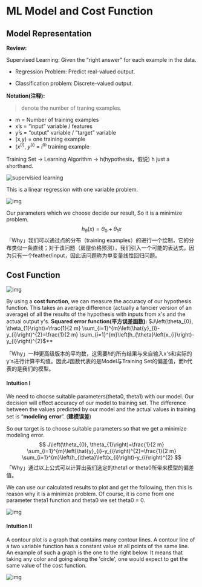 # ML Model and Cost Function

## Model Representation

**Review:** 

Supervised Learning: Given the “right answer” for each example in the data. 

- Regression Problem: Predict real-valued output.

- Classification problem: Discrete-valued output.

**Notation(注释):**

> denote the number of traning examples. 

- m = Number of training examples
- x’s = “input” variable / features
- y’s = “output” variable / “target” variable
- (x,y) = one training example
- ($x^{(i)}$, $y^{(i)}$ = $i^{th}$ training example

Training Set -> Learning Algorithm -> h(hypothesis，假说) h just a shorthand.

![supervisied learning](https://cdn.jsdelivr.net/gh/edgarding77/images@latest/ML_learningNotes/model_notation.png)

This is a linear regression with one variable problem.

![img](https://cdn.jsdelivr.net/gh/edgarding77/images@latest/ML_learningNotes/oneVariable_linearRegression.png)

Our parameters which we choose decide our result, So it is a minimize problem.
$$
h_{\theta}(x)=\theta_{0}+\theta_{1} x
$$
「Why」我们可以通过点的分布（training examples）的进行一个绘制，它的分布类似一条直线；对于该问题（房屋价格预测），我们引入一个可能的表达式，因为只有一个feather/input，因此该问题称为单变量线性回归问题。

## Cost Function

![img](https://cdn.jsdelivr.net/gh/edgarding77/images@latest/ML_learningNotes/cost_function.png)

By using a **cost function**, we can measure the accuracy of our hypothesis function. This takes an average difference (actually a fancier version of an average) of all the results of the hypothesis with inputs from x's and the actual output y's. **Squared error function(平方误差函数):** $J\left(\theta_{0}, \theta_{1}\right)=\frac{1}{2 m} \sum_{i=1}^{m}\left(\hat{y}_{i}-y_{i}\right)^{2}=\frac{1}{2 m} \sum_{i=1}^{m}\left(h_{\theta}\left(x_{i}\right)-y_{i}\right)^{2}$** 

「Why」一种更高级版本的平均数，这需要*h*的所有结果与来自输入x's和实际的y's进行计算平均值。因此J函数代表的是Model与Training Set的偏差值，而*h*代表的是我们的模型。

#### Intuition I

We need to choose suitable parameters(theta0, theta1) with our model. Our decision will effect accuracy of our model to training set. The difference between the values predicted by our model and the actual values in training set is “**modeling error**”. (**建模误差**)

So our target is to choose suitable parameters so that we get a minimize modeling error.
$$
J\left(\theta_{0}, \theta_{1}\right)=\frac{1}{2 m} \sum_{i=1}^{m}\left(\hat{y}_{i}-y_{i}\right)^{2}=\frac{1}{2 m} \sum_{i=1}^{m}\left(h_{\theta}\left(x_{i}\right)-y_{i}\right)^{2}
$$
「Why」通过以上公式可以计算出我们选定的theta1 or theta0所带来模型的偏差值。

We can use our calculated results to plot and get the following, then this is reason why it is a minimize problem. Of course, it is come from one parameter theta1 function and theta0 we set theta0 = 0.

![img](https://cdn.jsdelivr.net/gh/edgarding77/images@latest/ML_learningNotes/function_parameter.png)

#### Intuition II

A contour plot is a graph that contains many contour lines. A contour line of a two variable function has a constant value at all points of the same line. An example of such a graph is the one to the right below. It means that taking any color and going along the 'circle', one would expect to get the same value of the cost function.

![img](https://cdn.jsdelivr.net/gh/edgarding77/images@latest/ML_learningNotes/function_twoparameter.png)

